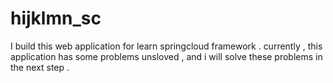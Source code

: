 # hijklmn_sc
I build this web application for learn springcloud framework .  currently , this application has some problems unsloved , and i will solve these problems in the next step . 
